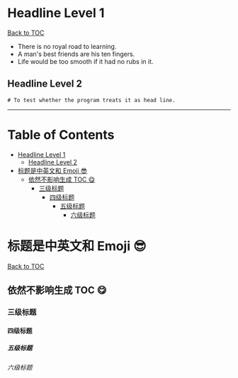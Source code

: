 <a class="toc" id ="1"></a>
# Headline Level 1
[Back to TOC](#table-of-contents)

+ There is no royal road to learning.
+ A man's best friends are his ten fingers.
+ Life would be too smooth if it had no rubs in it.
<a class="toc" id ="1-1"></a>
## Headline Level 2
```
# To test whether the program treats it as head line.
```
---
<a class="toc" id="table-of-contents"></a>
# Table of Contents
+ [Headline Level 1](#1)
	+ [Headline Level 2](#1-1)
+ [标题是中英文和 Emoji 😎](#2)
	+ [依然不影响生成 TOC 😋](#2-1)
		+ [三级标题](#2-1-1)
			+ [四级标题](#2-1-1-1)
				+ [五级标题](#2-1-1-1-1)
					+ [六级标题](#2-1-1-1-1-1)


<a class="toc" id ="2"></a>
# 标题是中英文和 Emoji 😎
[Back to TOC](#table-of-contents)

<a class="toc" id ="2-1"></a>
## 依然不影响生成 TOC 😋
<a class="toc" id ="2-1-1"></a>
### 三级标题
<a class="toc" id ="2-1-1-1"></a>
#### 四级标题
<a class="toc" id ="2-1-1-1-1"></a>
##### 五级标题
<a class="toc" id ="2-1-1-1-1-1"></a>
###### 六级标题
